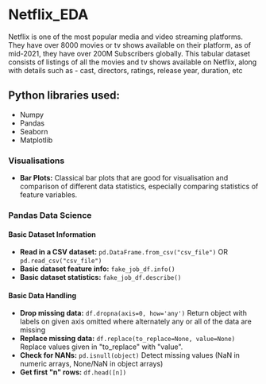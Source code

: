 # Netflix_EDA
 Netflix is one of the most popular media and video streaming platforms. They have over 8000 movies or tv shows available on their platform, 
 as of mid-2021, they have over 200M Subscribers globally. This tabular dataset consists of listings of all the movies and tv shows available on Netflix,
 along with details such as - cast, directors, ratings, release year, duration, etc
 
 ## Python libraries used:
- Numpy
- Pandas
- Seaborn
- Matplotlib
### Visualisations
- **Bar Plots:** Classical bar plots that are good for visualisation and comparison of different data statistics, especially comparing statistics of feature variables.
### Pandas Data Science

#### Basic Dataset Information
- **Read in a CSV dataset:** `pd.DataFrame.from_csv("csv_file")` OR `pd.read_csv("csv_file")`
- **Basic dataset feature info:** `fake_job_df.info()`
- **Basic dataset statistics:** `fake_job_df.describe()` 

#### Basic Data Handling
- **Drop missing data:** `df.dropna(axis=0, how='any')` Return object with labels on given axis omitted where alternately any or all of the data are missing
- **Replace missing data:** `df.replace(to_replace=None, value=None)` Replace values given in "to_replace" with "value".
- **Check for NANs:** `pd.isnull(object)` Detect missing values (NaN in numeric arrays, None/NaN in object arrays)
- **Get first "n" rows:** `df.head([n])`
